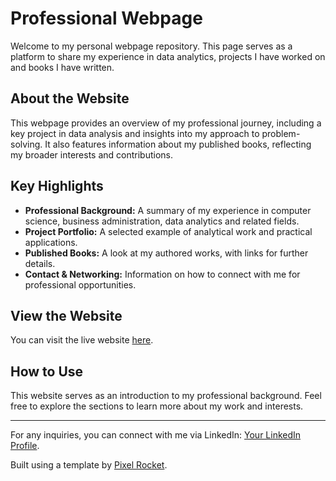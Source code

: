 # Professional Webpage

Welcome to my personal webpage repository. This page serves as a platform to share my experience in data analytics, projects I have worked on and books I have written.

## About the Website
This webpage provides an overview of my professional journey, including a key project in data analysis and insights into my approach to problem-solving. It also features information about my published books, reflecting my broader interests and contributions.

## Key Highlights
- **Professional Background:** A summary of my experience in computer science, business administration, data analytics and related fields.
- **Project Portfolio:** A selected example of analytical work and practical applications.
- **Published Books:** A look at my authored works, with links for further details.
- **Contact & Networking:** Information on how to connect with me for professional opportunities.

## View the Website
You can visit the live website [here](https://pyvium.github.io).

## How to Use
This website serves as an introduction to my professional background. Feel free to explore the sections to learn more about my work and interests.

---

For any inquiries, you can connect with me via LinkedIn: [Your LinkedIn Profile](https://www.linkedin.com/in/danny-seel/).

Built using a template by [Pixel Rocket](https://github.com/PixelRocket-Shop/muse-html-bootstrap).